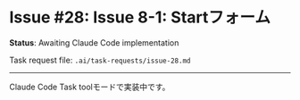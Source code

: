 # Issue #28: Issue 8-1: Startフォーム

**Status**: Awaiting Claude Code implementation

Task request file: `.ai/task-requests/issue-28.md`

---

Claude Code Task toolモードで実装中です。
